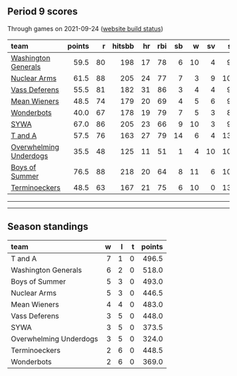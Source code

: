 

## Period 9 scores

Through games on 2021-09-24 ([website build status](https://github.com/brian-bot/pl-site/actions))


|team                                              | points|  r| hitsbb| hr| rbi| sb|  w| sv|  so|   era|  whip|
|:-------------------------------------------------|------:|--:|------:|--:|---:|--:|--:|--:|---:|-----:|-----:|
|[Washington Generals](./washingtongenerals)       |   59.5| 80|    198| 17|  78|  6| 10|  4|  90| 3.620| 1.141|
|[Nuclear Arms](./nucleararms)                     |   61.5| 88|    205| 24|  77|  7|  3|  9| 104| 4.231| 1.276|
|[Vass Deferens](./vassdeferens)                   |   55.5| 81|    182| 31|  86|  3|  4|  4|  95| 4.436| 1.221|
|[Mean Wieners](./meanwieners)                     |   48.5| 74|    179| 20|  69|  4|  5|  6|  92| 4.358| 1.146|
|[Wonderbots](./wonderbots)                        |   40.0| 67|    178| 19|  79|  7|  5|  3|  85| 4.782| 1.229|
|[SYWA](./sywa)                                    |   67.0| 86|    205| 23|  66|  9| 10|  3|  97| 3.530| 1.219|
|[T and A](./tanda)                                |   57.5| 76|    163| 27|  79| 14|  6|  4| 137| 4.806| 1.421|
|[Overwhelming Underdogs](./overwhelmingunderdogs) |   35.5| 48|    125| 11|  51|  1|  4| 10| 109| 4.119| 1.241|
|[Boys of Summer](./boysofsummer)                  |   76.5| 88|    218| 20|  64|  8| 11|  6| 108| 3.249| 1.163|
|[Terminoeckers](./terminoeckers)                  |   48.5| 63|    167| 21|  75|  6| 10|  0| 134| 3.738| 1.246|

* * *
* * *

## Season standings


|team                   |  w|  l|  t| points|
|:----------------------|--:|--:|--:|------:|
|T and A                |  7|  1|  0|  496.5|
|Washington Generals    |  6|  2|  0|  518.0|
|Boys of Summer         |  5|  3|  0|  493.0|
|Nuclear Arms           |  5|  3|  0|  446.5|
|Mean Wieners           |  4|  4|  0|  483.0|
|Vass Deferens          |  3|  5|  0|  448.0|
|SYWA                   |  3|  5|  0|  373.5|
|Overwhelming Underdogs |  3|  5|  0|  324.0|
|Terminoeckers          |  2|  6|  0|  448.5|
|Wonderbots             |  2|  6|  0|  369.0|


